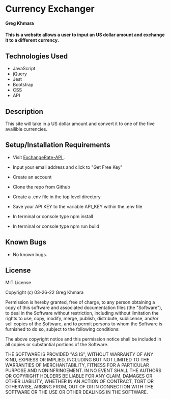 # Currency Exchanger

#### Greg Khmara

#### This is a website allows a user to input an US dollar amount and exchange it to a different currency.

## Technologies Used

* JavaScript
* jQuery
* Jest
* Bootstrap
* CSS
* API

## Description

This site will take in a US dollar amount and convert it to one of the five availible currencies.

## Setup/Installation Requirements

 * Visit [ExchangeRate-API ](https://www.exchangerate-api.com/).
 * Input your email address and click to "Get Free Key"
 * Create an account

* Clone the repo from Github
* Create a .env file in the top level directory
* Save your API KEY to the variable API_KEY within the .env file

* In terminal or console type npm install
* In terminal or console type npm run build

## Known Bugs

* No known bugs.

## License

MIT License

Copyright (c) 03-26-22 Greg Khmara  

Permission is hereby granted, free of charge, to any person obtaining a copy
of this software and associated documentation files (the "Software"), to deal
in the Software without restriction, including without limitation the rights
to use, copy, modify, merge, publish, distribute, sublicense, and/or sell
copies of the Software, and to permit persons to whom the Software is
furnished to do so, subject to the following conditions:

The above copyright notice and this permission notice shall be included in all
copies or substantial portions of the Software.

THE SOFTWARE IS PROVIDED "AS IS", WITHOUT WARRANTY OF ANY KIND, EXPRESS OR
IMPLIED, INCLUDING BUT NOT LIMITED TO THE WARRANTIES OF MERCHANTABILITY,
FITNESS FOR A PARTICULAR PURPOSE AND NONINFRINGEMENT. IN NO EVENT SHALL THE
AUTHORS OR COPYRIGHT HOLDERS BE LIABLE FOR ANY CLAIM, DAMAGES OR OTHER
LIABILITY, WHETHER IN AN ACTION OF CONTRACT, TORT OR OTHERWISE, ARISING FROM,
OUT OF OR IN CONNECTION WITH THE SOFTWARE OR THE USE OR OTHER DEALINGS IN THE
SOFTWARE.